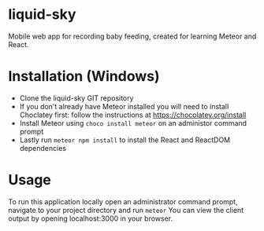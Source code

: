 # liquid-sky
Mobile web app for recording baby feeding, created for learning Meteor and React.

# Installation (Windows)
* Clone the liquid-sky GIT repository
* If you don't already have Meteor installed you will need to install Choclatey first: follow the instructions at https://chocolatey.org/install
* Install Meteor using `choco install meteor` on an administor command prompt
* Lastly run `meteor npm install` to install the React and ReactDOM dependencies

# Usage
To run this application locally open an administrator command prompt, navigate to your project directory and run `meteor`
You can view the client output by opening localhost:3000 in your browser.
